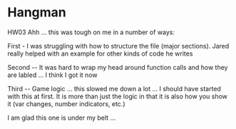 # Hangman
HW03
Ahh ... this was tough on me in a number of ways:

First - I was struggling with how to structure the file (major sections).  Jared really helped with an example for other kinds of code he writes

Second -- It was hard to wrap my head around function calls and how they are labled ... I think I got it now

Third -- Game logic ... this slowed me down a lot ... I should have started with this at first.  It is more than just the logic in that it is also how you show it (var changes, number indicators, etc.)

I am glad this one is under my belt ...